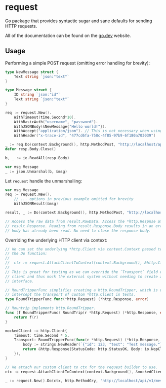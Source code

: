 # request

Go package that provides syntactic sugar and sane defaults for sending HTTP requests.

All of the documentation can be found on the [go.dev](https://pkg.go.dev/github.com/zorcal/request?tab=doc) website.

## Usage

Performing a simple POST request (omitting error handling for brevity):

```go
type NewMessage struct {
	Text string `json:"text"`
}

type Message struct {
	ID string `json:"id"`
	Text string `json:"text"`
}

req := request.New().
	WithTimeout(time.Second*10).
	WithBasicAuth("username", "password").
	WithJSONBody(&NewMessage{"Hello world!"}).
	WithAccept("application/json"). // This is not necessary when using WithJSONBody
	WithHeader("x-trace-id", "477cd6fa-758c-4f85-97b9-6f180a703039")

_ := req.Do(context.Background(), http.MethodPost, "http://localhost/api/v1/messages")
defer resp.Body.Close()

b, _ := io.ReadAll(resp.Body)

var msg Message
_ := json.Unmarshal(b, &msg)
```

Let `request` handle the unmarshalling:

```go
var msg Message
req := request.New().
	// ... options in previous example omitted for brevity
	WithJSONResult(&msg)

result, _ := Do(context.Background(), http.MethodPost, "http://localhost/api/v1/messages")

// Access the raw data from result.RawData. Access the *http.Respnse at
// result.Response. Reading from result.Response.Body results in an error as the
// body has already been read. No need to close the response body.
```

Overriding the underlying HTTP client via context:

```go
// We can set the underlying *http.Client via context.Context passed to
// the Do function:
//
// 	ctx := request.AttachClientToContext(context.Background(), &http.Client{})
//
// This is great for testing as we can override the `Transport` field on the
// client and thus mock the external system without needing to create an
// interface.

// RoundTripperFunc simplifies creating a http.RoundTripper, which is used to
// intercept the transport of custom *http.Client in tests.
type RoundTripperFunc func(*http.Request) (*http.Response, error)

// Rountrip implements http.RoundTripper.
func (f RoundTripperFunc) RoundTrip(r *http.Request) (*http.Response, error) {
	return f(r)
}

mockedClient := http.Client{
	Timeout: time.Second * 5,
	Transport: RoundTripperFunc(func(r *http.Request) (*http.Response, error) {
		body := strings.NewReader(`{"id": 123, "text": "Test message."}`)
		return &http.Response{StatusCode: http.StatusOK, Body: io.NopCloser(body)}, nil
	}),
}

// We attach our custom client to ctx for the request builder to use.
ctx := request.AttachClientToContext(context.Background(), &mockedClient)

_ := request.New().Do(ctx, http.MethodGry, "http://localhost/api/v1/messages/123")
```

